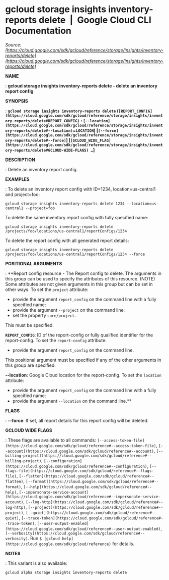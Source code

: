 # gcloud storage insights inventory-reports delete  |  Google Cloud CLI Documentation

*Source: [https://cloud.google.com/sdk/gcloud/reference/storage/insights/inventory-reports/delete](https://cloud.google.com/sdk/gcloud/reference/storage/insights/inventory-reports/delete)*

**NAME**

: **gcloud storage insights inventory-reports delete - delete an inventory report config**

**SYNOPSIS**

: **`gcloud storage insights inventory-reports delete` (`[REPORT_CONFIG](https://cloud.google.com/sdk/gcloud/reference/storage/insights/inventory-reports/delete#REPORT_CONFIG)` : `[--location](https://cloud.google.com/sdk/gcloud/reference/storage/insights/inventory-reports/delete#--location)`=`LOCATION`) [`[--force](https://cloud.google.com/sdk/gcloud/reference/storage/insights/inventory-reports/delete#--force)`] [`[GCLOUD_WIDE_FLAG](https://cloud.google.com/sdk/gcloud/reference/storage/insights/inventory-reports/delete#GCLOUD-WIDE-FLAGS) …`]**

**DESCRIPTION**

: Delete an inventory report config.

**EXAMPLES**

: To delete an inventory report config with ID=1234, location=us-central1 and
project=foo:

```
gcloud storage insights inventory-reports delete 1234 --location=us-central1 --project=foo
```

To delete the same inventory report config with fully specified name:

```
gcloud storage insights inventory-reports delete /projects/foo/locations/us-central1/reportConfigs/1234
```

To delete the report config with all generated report details:

```
gcloud storage insights inventory-reports delete /projects/foo/locations/us-central1/reportConfigs/1234 --force
```

**POSITIONAL ARGUMENTS**

: **Report config resource - The Report config to delete. The arguments in this
group can be used to specify the attributes of this resource. (NOTE) Some
attributes are not given arguments in this group but can be set in other ways.
To set the `project` attribute:

- provide the argument `report_config` on the command line with a fully
specified name;
- provide the argument `--project` on the command line;
- set the property `core/project`.

This must be specified.

**`REPORT_CONFIG`**:
ID of the report-config or fully qualified identifier for the report-config.
To set the `report-config` attribute:

- provide the argument `report_config` on the command line.

This positional argument must be specified if any of the other arguments in this
group are specified.

**--location**:
Google Cloud location for the report-config.
To set the `location` attribute:

- provide the argument `report_config` on the command line with a fully
specified name;
- provide the argument `--location` on the command line.**

**FLAGS**

: **--force**:
If set, all report details for this report config will be deleted.

**GCLOUD WIDE FLAGS**

: These flags are available to all commands: `[--access-token-file](https://cloud.google.com/sdk/gcloud/reference#--access-token-file)`,
`[--account](https://cloud.google.com/sdk/gcloud/reference#--account)`, `[--billing-project](https://cloud.google.com/sdk/gcloud/reference#--billing-project)`,
`[--configuration](https://cloud.google.com/sdk/gcloud/reference#--configuration)`,
`[--flags-file](https://cloud.google.com/sdk/gcloud/reference#--flags-file)`,
`[--flatten](https://cloud.google.com/sdk/gcloud/reference#--flatten)`, `[--format](https://cloud.google.com/sdk/gcloud/reference#--format)`, `[--help](https://cloud.google.com/sdk/gcloud/reference#--help)`, `[--impersonate-service-account](https://cloud.google.com/sdk/gcloud/reference#--impersonate-service-account)`,
`[--log-http](https://cloud.google.com/sdk/gcloud/reference#--log-http)`,
`[--project](https://cloud.google.com/sdk/gcloud/reference#--project)`, `[--quiet](https://cloud.google.com/sdk/gcloud/reference#--quiet)`, `[--trace-token](https://cloud.google.com/sdk/gcloud/reference#--trace-token)`, `[--user-output-enabled](https://cloud.google.com/sdk/gcloud/reference#--user-output-enabled)`,
`[--verbosity](https://cloud.google.com/sdk/gcloud/reference#--verbosity)`.
Run `$ [gcloud help](https://cloud.google.com/sdk/gcloud/reference)` for details.

**NOTES**

: This variant is also available:

```
gcloud alpha storage insights inventory-reports delete
```